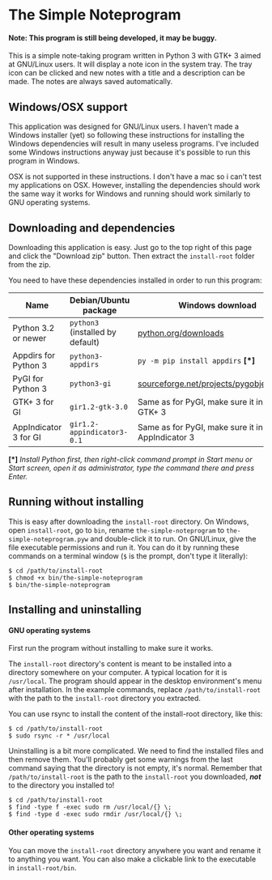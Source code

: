# The Simple Noteprogram

#### __Note:__ This program is still being developed, it may be buggy.

This is a simple note-taking program written in Python 3 with GTK+ 3 aimed at GNU/Linux users. It will display a note icon in the system tray. The tray icon can be clicked and new notes with a title and a description can be made. The notes are always saved automatically.

## Windows/OSX support

This application was designed for GNU/Linux users. I haven't made a Windows installer (yet) so following these instructions for installing the Windows dependencies will result in many useless programs. I've included some Windows instructions anyway just because it's possible to run this program in Windows.

OSX is not supported in these instructions. I don't have a mac so i can't test my applications on OSX. However, installing the dependencies should work the same way it works for Windows and running should work similarly to GNU operating systems.

## Downloading and dependencies

Downloading this application is easy. Just go to the top right of this page and click the "Download zip" button. Then extract the `install-root` folder from the zip.

You need to have these dependencies installed in order to run this program:

| Name                  | Debian/Ubuntu package             | Windows download                                                                              |
|-----------------------|-----------------------------------|-----------------------------------------------------------------------------------------------|
| Python 3.2 or newer   | `python3` (installed by default)  | [python.org/downloads](https://www.python.org/downloads/)                                     |
| Appdirs for Python 3  | `python3-appdirs`                 | `py -m pip install appdirs` __[\*]__                                                          |
| PyGI for Python 3     | `python3-gi`                      | [sourceforge.net/projects/pygobjectwin32](https://sourceforge.net/projects/pygobjectwin32/)   |
| GTK+ 3 for GI         | `gir1.2-gtk-3.0`                  | Same as for PyGI, make sure it installs GTK+ 3                                                |
| AppIndicator 3 for GI | `gir1.2-appindicator3-0.1`        | Same as for PyGI, make sure it installs AppIndicator 3                                        |

__[\*]__ *Install Python first, then right-click command prompt in Start menu or Start screen, open it as administrator, type the command there and press Enter.*

## Running without installing

This is easy after downloading the `install-root` directory. On Windows, open `install-root`, go to `bin`, rename `the-simple-noteprogram` to `the-simple-noteprogram.pyw` and double-click it to run. On GNU/Linux, give the file executable permissions and run it. You can do it by running these commands on a terminal window (`$` is the prompt, don't type it literally):

    $ cd /path/to/install-root
    $ chmod +x bin/the-simple-noteprogram
    $ bin/the-simple-noteprogram

## Installing and uninstalling

#### GNU operating systems

First run the program without installing to make sure it works.

The `install-root` directory's content is meant to be installed into a directory somewhere on your computer. A typical location for it is `/usr/local`. The program should appear in the desktop environment's menu after installation. In the example commands, replace `/path/to/install-root` with the path to the `install-root` directory you extracted.

You can use rsync to install the content of the install-root directory, like this:

    $ cd /path/to/install-root
    $ sudo rsync -r * /usr/local

Uninstalling is a bit more complicated. We need to find the installed files and then remove them. You'll probably get some warnings from the last command saying that the directory is not empty, it's normal. Remember that `/path/to/install-root` is the path to the `install-root` you downloaded, __*not*__ to the directory you installed to!

    $ cd /path/to/install-root
    $ find -type f -exec sudo rm /usr/local/{} \;
    $ find -type d -exec sudo rmdir /usr/local/{} \;

#### Other operating systems

You can move the `install-root` directory anywhere you want and rename it to anything you want. You can also make a clickable link to the executable in `install-root/bin`.
